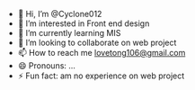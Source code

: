 - 👋 Hi, I’m @Cyclone012
- 👀 I’m interested in Front end design 
- 🌱 I’m currently learning MIS
- 💞️ I’m looking to collaborate on web project
- 📫 How to reach me lovetong106@gmail.com
- 😄 Pronouns: ...
- ⚡ Fun fact: am no experience on web project

<!---
Cyclone012/Cyclone012 is a ✨ special ✨ repository because its `README.md` (this file) appears on your GitHub profile.
You can click the Preview link to take a look at your changes.
--->

